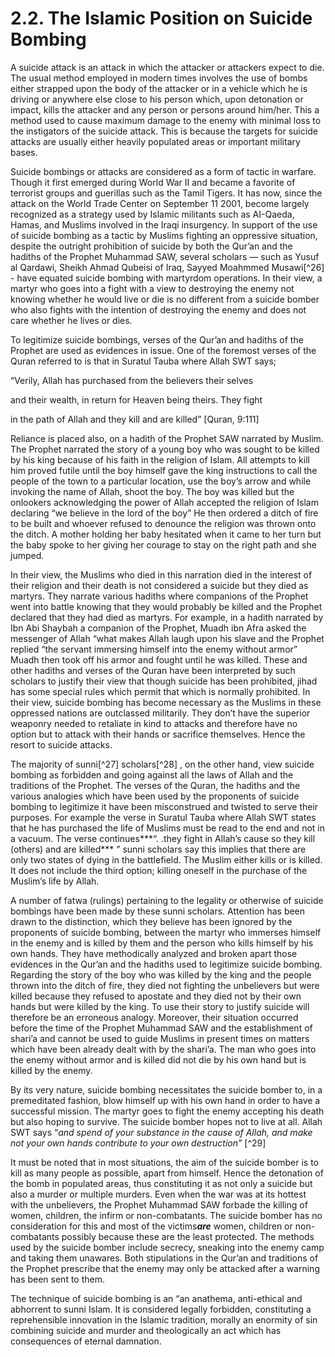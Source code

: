2.2. The Islamic Position on Suicide Bombing
============================================

A suicide attack is an attack in which the attacker or attackers expect
to die. The usual method employed in modern times involves the use of
bombs either strapped upon the body of the attacker or in a vehicle
which he is driving or anywhere else close to his person which, upon
detonation or impact, kills the attacker and any person or persons
around him/her. This a method used to cause maximum damage to the enemy
with minimal loss to the instigators of the suicide attack. This is
because the targets for suicide attacks are usually either heavily
populated areas or important military bases.

Suicide bombings or attacks are considered as a form of tactic in
warfare. Though it first emerged during World War II and became a
favorite of terrorist groups and guerillas such as the Tamil Tigers. It
has now, since the attack on the World Trade Center on September 11
2001, become largely recognized as a strategy used by Islamic militants
such as AI-Qaeda, Hamas, and Muslims involved in the Iraqi insurgency.
In support of the use of suicide bombing as a tactic by Muslims fighting
an oppressive situation, despite the outright prohibition of suicide by
both the Qur’an and the hadiths of the Prophet Muhammad SAW, several
scholars — such as Yusuf al Qardawi, Sheikh Ahmad Qubeisi of Iraq,
Sayyed Moahmmed Musawi[^26] - have equated suicide bombing with
martyrdom operations. In their view, a martyr who goes into a fight with
a view to destroying the enemy not knowing whether he would live or die
is no different from a suicide bomber who also fights with the intention
of destroying the enemy and does not care whether he lives or dies.

To legitimize suicide bombings, verses of the Qur’an and hadiths of the
Prophet are used as evidences in issue. One of the foremost verses of
the Quran referred to is that in Suratul Tauba where Allah SWT says;

“Verily, Allah has purchased from the believers their selves

and their wealth, in return for Heaven being theirs. They fight

in the path of Allah and they kill and are killed” [Quran, 9:111]

Reliance is placed also, on a hadith of the Prophet SAW narrated by
Muslim. The Prophet narrated the story of a young boy who was sought to
be killed by his king because of his faith in the religion of Islam. All
attempts to kill him proved futile until the boy himself gave the king
instructions to call the people of the town to a particular location,
use the boy’s arrow and while invoking the name of Allah, shoot the boy.
The boy was killed but the onlookers acknowledging the power of Allah
accepted the religion of Islam declaring “we believe in the lord of the
boy” He then ordered a ditch of fire to be built and whoever refused to
denounce the religion was thrown onto the ditch. A mother holding her
baby hesitated when it came to her turn but the baby spoke to her giving
her courage to stay on the right path and she jumped.

In their view, the Muslims who died in this narration died in the
interest of their religion and their death is not considered a suicide
but they died as martyrs. They narrate various hadiths where companions
of the Prophet went into battle knowing that they would probably be
killed and the Prophet declared that they had died as martyrs. For
example, in a hadith narrated by Ibn Abi Shaybah a companion of the
Prophet, Muadh ibn Afra asked the messenger of Allah “what makes Allah
laugh upon his slave and the Prophet replied “the servant immersing
himself into the enemy without armor” Muadh then took off his armor and
fought until he was killed. These and other hadiths and verses of the
Quran have been interpreted by such scholars to justify their view that
though suicide has been prohibited, jihad has some special rules which
permit that which is normally prohibited. In their view, suicide bombing
has become necessary as the Muslims in these oppressed nations are
outclassed militarily. They don’t have the superior weaponry needed to
retaliate in kind to attacks and therefore have no option but to attack
with their hands or sacrifice themselves. Hence the resort to suicide
attacks.

The majority of sunni[^27] scholars[^28] , on the other hand, view
suicide bombing as forbidden and going against all the laws of Allah and
the traditions of the Prophet. The verses of the Quran, the hadiths and
the various analogies which have been used by the proponents of suicide
bombing to legitimize it have been misconstrued and twisted to serve
their purposes. For example the verse in Suratul Tauba where Allah SWT
states that he has purchased the life of Muslims must be read to the end
and not in a vacuum. The verse continues***“. .they fight in Allah’s
cause so they kill (others) and are killed*** ” sunni scholars say this
implies that there are only two states of dying in the battlefield. The
Muslim either kills or is killed. It does not include the third option;
killing oneself in the purchase of the Muslim’s life by Allah.

A number of fatwa (rulings) pertaining to the legality or otherwise of
suicide bombings have been made by these sunni scholars. Attention has
been drawn to the distinction, which they believe has been ignored by
the proponents of suicide bombing, between the martyr who immerses
himself in the enemy and is killed by them and the person who kills
himself by his own hands. They have methodically analyzed and broken
apart those evidences in the Qur’an and the hadiths used to legitimize
suicide bombing. Regarding the story of the boy who was killed by the
king and the people thrown into the ditch of fire, they died not
fighting the unbelievers but were killed because they refused to
apostate and they died not by their own hands but were killed by the
king. To use their story to justify suicide will therefore be an
erroneous analogy. Moreover, their situation occurred before the time of
the Prophet Muhammad SAW and the establishment of shari’a and cannot be
used to guide Muslims in present times on matters which have been
already dealt with by the shari’a. The man who goes into the enemy
without armor and is killed did not die by his own hand but is killed by
the enemy.

By its very nature, suicide bombing necessitates the suicide bomber to,
in a premeditated fashion, blow himself up with his own hand in order to
have a successful mission. The martyr goes to fight the enemy accepting
his death but also hoping to survive. The suicide bomber hopes not to
live at all. Allah SWT says “*and spend of your substance in the cause
of Allah, and make not your own hands contribute to your own
destruction”* [^29]

It must be noted that in most situations, the aim of the suicide bomber
is to kill as many people as possible, apart from himself. Hence the
detonation of the bomb in populated areas, thus constituting it as not
only a suicide but also a murder or multiple murders. Even when the war
was at its hottest with the unbelievers, the Prophet Muhammad SAW
forbade the killing of women, children, the infirm or non-combatants.
The suicide bomber has no consideration for this and most of the
victims***are*** women, children or non-combatants possibly because
these are the least protected. The methods used by the suicide bomber
include secrecy, sneaking into the enemy camp and taking them unawares.
Both stipulations in the Qur’an and traditions of the Prophet prescribe
that the enemy may only be attacked after a warning has been sent to
them.

The technique of suicide bombing is an “an anathema, anti-ethical and
abhorrent to sunni Islam. It is considered legally forbidden,
constituting a reprehensible innovation in the Islamic tradition,
morally an enormity of sin combining suicide and murder and
theologically an act which has consequences of eternal damnation.



